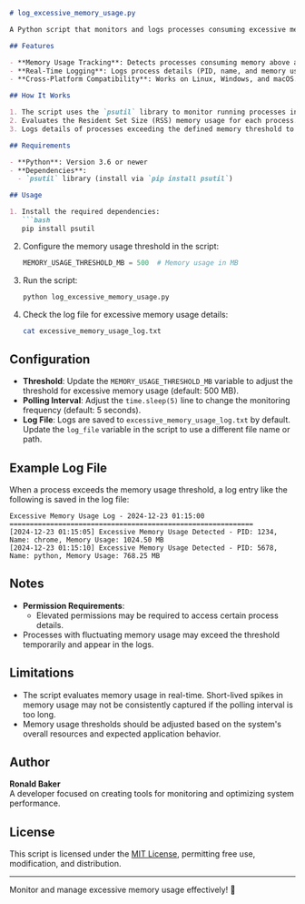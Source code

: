 ```markdown
# log_excessive_memory_usage.py

A Python script that monitors and logs processes consuming excessive memory over time. This tool is useful for identifying memory-intensive applications that may be impacting system performance.

## Features

- **Memory Usage Tracking**: Detects processes consuming memory above a specified threshold.
- **Real-Time Logging**: Logs process details (PID, name, and memory usage) with timestamps.
- **Cross-Platform Compatibility**: Works on Linux, Windows, and macOS.

## How It Works

1. The script uses the `psutil` library to monitor running processes in real-time.
2. Evaluates the Resident Set Size (RSS) memory usage for each process.
3. Logs details of processes exceeding the defined memory threshold to a file and optionally prints them to the console.

## Requirements

- **Python**: Version 3.6 or newer
- **Dependencies**:
  - `psutil` library (install via `pip install psutil`)

## Usage

1. Install the required dependencies:
   ```bash
   pip install psutil
   ```

2. Configure the memory usage threshold in the script:
   ```python
   MEMORY_USAGE_THRESHOLD_MB = 500  # Memory usage in MB
   ```

3. Run the script:
   ```bash
   python log_excessive_memory_usage.py
   ```

4. Check the log file for excessive memory usage details:
   ```bash
   cat excessive_memory_usage_log.txt
   ```

## Configuration

- **Threshold**: Update the `MEMORY_USAGE_THRESHOLD_MB` variable to adjust the threshold for excessive memory usage (default: 500 MB).
- **Polling Interval**: Adjust the `time.sleep(5)` line to change the monitoring frequency (default: 5 seconds).
- **Log File**: Logs are saved to `excessive_memory_usage_log.txt` by default. Update the `log_file` variable in the script to use a different file name or path.

## Example Log File

When a process exceeds the memory usage threshold, a log entry like the following is saved in the log file:

```
Excessive Memory Usage Log - 2024-12-23 01:15:00
============================================================
[2024-12-23 01:15:05] Excessive Memory Usage Detected - PID: 1234, Name: chrome, Memory Usage: 1024.50 MB
[2024-12-23 01:15:10] Excessive Memory Usage Detected - PID: 5678, Name: python, Memory Usage: 768.25 MB
```

## Notes

- **Permission Requirements**:
  - Elevated permissions may be required to access certain process details.
- Processes with fluctuating memory usage may exceed the threshold temporarily and appear in the logs.

## Limitations

- The script evaluates memory usage in real-time. Short-lived spikes in memory usage may not be consistently captured if the polling interval is too long.
- Memory usage thresholds should be adjusted based on the system's overall resources and expected application behavior.

## Author

**Ronald Baker**  
A developer focused on creating tools for monitoring and optimizing system performance.

## License

This script is licensed under the [MIT License](LICENSE), permitting free use, modification, and distribution.

---

Monitor and manage excessive memory usage effectively! 💾
```